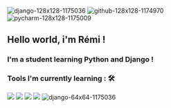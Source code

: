 
![django-128x128-1175036](https://user-images.githubusercontent.com/81576696/123418509-6bd94800-d5b9-11eb-9e7c-3fa89c5a4959.png)
![github-128x128-1174970](https://user-images.githubusercontent.com/81576696/123418527-6f6ccf00-d5b9-11eb-8d64-bd39ecc2b1bf.png)
![pycharm-128x128-1175009](https://user-images.githubusercontent.com/81576696/123418540-7398ec80-d5b9-11eb-9a32-a171b312b72f.png)
## Hello world, i'm Rémi !

### I'm a student learning Python and Django !


### Tools I'm currently learning : 🛠
<img src="https://img.shields.io/badge/python%20-%2314354C.svg?&style=for-the-badge&logo=python&logoColor=white"> <img src="https://img.shields.io/badge/git%20-%23F05033.svg?&style=for-the-badge&logo=git&logoColor=white"/> <img src="https://img.shields.io/badge/javascript%20-%23323330.svg?&style=for-the-badge&logo=javascript&logoColor=%23F7DF1E"> <img src="https://img.shields.io/badge/html5%20-%23E34F26.svg?&style=for-the-badge&logo=html5&logoColor=white"> ![django-64x64-1175036](https://user-images.githubusercontent.com/81576696/123418627-90cdbb00-d5b9-11eb-9b49-b1aeabc795e8.png)

